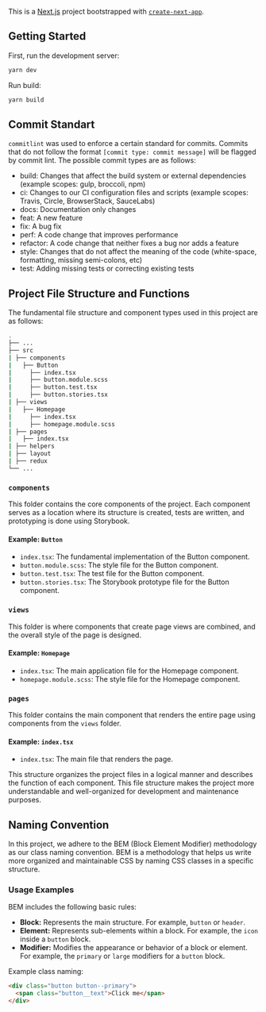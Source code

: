 This is a [Next.js](https://nextjs.org/) project bootstrapped with
[`create-next-app`](https://github.com/vercel/next.js/tree/canary/packages/create-next-app).

## Getting Started

First, run the development server:

```bash
yarn dev
```

Run build:

```bash
yarn build
```

## Commit Standart

`commitlint` was used to enforce a certain standard for commits. Commits that do not follow the format
`[commit type: commit message]` will be flagged by commit lint. The possible commit types are as follows:

- build: Changes that affect the build system or external dependencies (example scopes: gulp, broccoli, npm)
- ci: Changes to our CI configuration files and scripts (example scopes: Travis, Circle, BrowserStack, SauceLabs)
- docs: Documentation only changes
- feat: A new feature
- fix: A bug fix
- perf: A code change that improves performance
- refactor: A code change that neither fixes a bug nor adds a feature
- style: Changes that do not affect the meaning of the code (white-space, formatting, missing semi-colons, etc)
- test: Adding missing tests or correcting existing tests

## Project File Structure and Functions

The fundamental file structure and component types used in this project are as follows:

```bash
.
├── ...
├── src
| ├── components
|   ├── Button
|     ├── index.tsx
|     ├── button.module.scss
|     ├── button.test.tsx
|     ├── button.stories.tsx
| ├── views
|   ├── Homepage
|     ├── index.tsx
|     ├── homepage.module.scss
| ├── pages
|   ├── index.tsx
| ├── helpers
| ├── layout
| ├── redux
└── ...
```

### `components`

This folder contains the core components of the project. Each component serves as a location where its structure is
created, tests are written, and prototyping is done using Storybook.

#### Example: `Button`

- `index.tsx`: The fundamental implementation of the Button component.
- `button.module.scss`: The style file for the Button component.
- `button.test.tsx`: The test file for the Button component.
- `button.stories.tsx`: The Storybook prototype file for the Button component.

### `views`

This folder is where components that create page views are combined, and the overall style of the page is designed.

#### Example: `Homepage`

- `index.tsx`: The main application file for the Homepage component.
- `homepage.module.scss`: The style file for the Homepage component.

### `pages`

This folder contains the main component that renders the entire page using components from the `views` folder.

#### Example: `index.tsx`

- `index.tsx`: The main file that renders the page.

This structure organizes the project files in a logical manner and describes the function of each component. This file
structure makes the project more understandable and well-organized for development and maintenance purposes.

## Naming Convention

In this project, we adhere to the BEM (Block Element Modifier) methodology as our class naming convention. BEM is a
methodology that helps us write more organized and maintainable CSS by naming CSS classes in a specific structure.

### Usage Examples

BEM includes the following basic rules:

- **Block:** Represents the main structure. For example, `button` or `header`.
- **Element:** Represents sub-elements within a block. For example, the `icon` inside a `button` block.
- **Modifier:** Modifies the appearance or behavior of a block or element. For example, the `primary` or `large`
  modifiers for a `button` block.

Example class naming:

```html
<div class="button button--primary">
  <span class="button__text">Click me</span>
</div>
```
